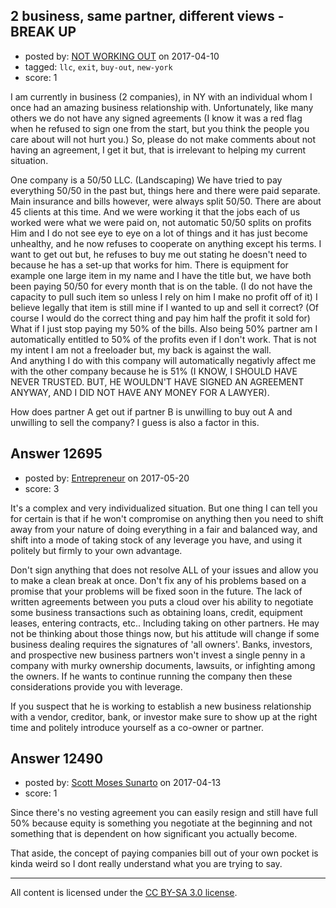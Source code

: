 ## 2 business, same partner, different views - BREAK UP

- posted by: [NOT WORKING OUT](https://stackexchange.com/users/10658432/not-working-out) on 2017-04-10
- tagged: `llc`, `exit`, `buy-out`, `new-york`
- score: 1

<p>I am currently in business (2 companies), in NY with an individual whom I once had an amazing business relationship with.  Unfortunately, like many others we do not have any signed agreements (I know it was a red flag when he refused to sign one from the start, but you think the people you care about will not hurt you.)  So, please do not make comments about not having an agreement, I get it but, that is irrelevant to helping my current situation.  </p>

<p>One company is a 50/50 LLC. (Landscaping)  We have tried to pay everything 50/50 in the past but, things here and there were paid separate.  Main insurance and bills however, were always split 50/50.  There are about 45 clients at this time.  And we were working it that the jobs each of us worked were what we were paid on, not automatic 50/50 splits on profits  Him and I do not see eye to eye on a lot of things and it has just become unhealthy, and he now refuses to cooperate on anything except his terms.  I want to get out but, he refuses to buy me out stating he doesn't need to because he has a set-up that works for him.  There is equipment for example one large item in my name and I have the title but, we have both been paying 50/50 for every month that is on the table. (I do not have the capacity to pull such item so unless I rely on him I make no profit off of it)  I believe legally that item is still mine if I wanted to up and sell it correct? (Of course I would do the correct thing and pay him half the profit it sold for)  What if I just stop paying my 50% of the bills.  Also being 50% partner am I automatically entitled to 50% of the profits even if I don't work.  That is not my intent I am not a freeloader but, my back is against the wall.<br>
And anything I do with this company will automatically negativly affect me with the other company because he is 51% (I KNOW, I SHOULD HAVE NEVER TRUSTED. BUT, HE WOULDN'T HAVE SIGNED AN AGREEMENT ANYWAY, AND I DID NOT HAVE ANY MONEY FOR A LAWYER).</p>

<p>How does partner A get out if partner B is unwilling to buy out A and unwilling to sell the company?  I guess is also a factor in this.</p>



## Answer 12695

- posted by: [Entrepreneur](https://stackexchange.com/users/10837024/entrepreneur) on 2017-05-20
- score: 3

<p>It's a complex and very individualized situation. But one thing I can tell you for certain is that if he won't compromise on anything then you need to shift away from your nature of doing everything in a fair and balanced way, and shift into a mode of taking stock of any leverage you have, and using it politely but firmly to your own advantage.</p>

<p>Don't sign anything that does not resolve ALL of your issues and allow you to make a clean break at once. Don't fix any of his problems based on a promise that your problems will be fixed soon in the future. The lack of written agreements between you puts a cloud over his ability to negotiate some business transactions such as obtaining loans, credit, equipment leases, entering contracts, etc.. Including taking on other partners. He may not be thinking about those things now, but his attitude will change if some business dealing requires the signatures of 'all owners'. Banks, investors, and prospective new business partners won't invest a single penny in a company with murky ownership documents, lawsuits, or infighting among the owners. If he wants to continue running the company then these considerations provide you with leverage.</p>

<p>If you suspect that he is working to establish a new business relationship with a vendor, creditor, bank, or investor make sure to show up at the right time and politely introduce yourself as a co-owner or partner.</p>



## Answer 12490

- posted by: [Scott Moses Sunarto](https://stackexchange.com/users/5589688/scott-moses-sunarto) on 2017-04-13
- score: 1

<p>Since there's no vesting agreement you can easily resign and still have full 50% because equity is something you negotiate at the beginning and not something that is dependent on how significant you actually become. </p>

<p>That aside, the concept of paying companies bill out of your own pocket is kinda weird so I dont really understand what you are trying to say.</p>




---

All content is licensed under the [CC BY-SA 3.0 license](https://creativecommons.org/licenses/by-sa/3.0/).
